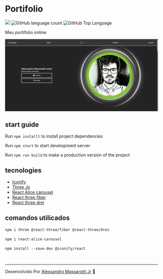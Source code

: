 # Portifolio

<p>
  <img src="https://img.shields.io/badge/made%20by-Alessandro%20Massarotti%20Jr-232323?style=flat-square">
  <img alt="GitHub language count" src="https://img.shields.io/github/languages/count/alessandro-massarotti-Jr/Portifolio?color=232323&style=flat-square">
  <img alt="GitHub Top Language" src="https://img.shields.io/github/languages/top/alessandro-massarotti-Jr/Portifolio?color=232323&style=flat-square">
</p>

Meu portifolio online

<img src="./src/assets/img/portifolio.png" alt="ScreenShot"/>

## start guide

Run `npm installl` to install project dependencies

Run `npm start` to start development server

Run `npm run build` to make a production version of the project

## tecnologies

 - [Iconify](https://iconify.design/)
 - [Three Js](https://threejs.org/)
 - [React Alice carousel](https://github.com/maxmarinich/react-alice-carousel)
 - [React three fiber](https://github.com/pmndrs/react-three-fiber)
 - [React three drei](https://github.com/pmndrs/drei)

## comandos utilicados


`npm i three @react-three/fiber @react-three/drei`

`npm i react-alice-carousel`

`npm install --save-dev @iconify/react`

<br>

---

Desenvolvido Por [Alessandro Massarotti Jr](https://github.com/alessandro-massarotti-jr) 🤖